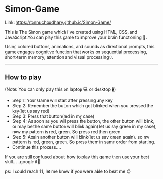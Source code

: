 # Simon-Game
Link: https://tannuchoudhary.github.io/Simon-Game/

This is The Simon game which i've created using HTML, CSS, and JavaScript.You can play this game to improve your brain functioning 🧠. 

Using colored buttons, animations, and sounds as directional prompts, this game engages cognitive function that works on sequential processing, short-term memory, attention and visual processing💡.

------------------------------------------------------------------------------------------------------------------------------------------------------------------
## How to play

(Note: You can only play this on laptop 💻 or desktop 🖥️)
  
  * Step 1: Your Game will start after pressing any key
  * Step 2: Remember the button which got blinked when you pressed the key(let us say red)
  * Step 3: Press that button(red in my case)
  * Step 4: As soon as you will press the button, the other button will blink, or may be the same button will blink again( let us say green in my case), now my                 pattern is red, green. So press red then green
  * Step 5: Again another button will blink(let us say green again), so my pattern is red, green, green. So press them in same order from starting.
  * Continue this process....

  If you are still confused about, how to play this game then use your best skill......google it🔎

  ps: I could reach 11, let me know if you were able to beat me 😉



